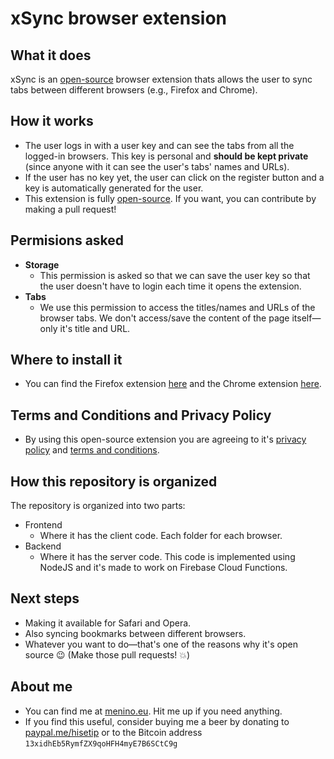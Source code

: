 # xSync browser extension

## What it does
xSync is an [open-source](https://github.com/hisetip/xSync) browser extension  thats allows the user to sync tabs between different browsers (e.g., Firefox and Chrome).

## How it works
* The user logs in with a user key and can see the tabs from all the logged-in browsers. This key is personal and **should be kept private** (since anyone with it can see the user's tabs' names and URLs).
* If the user has no key yet, the user can click on the register button and a key is automatically generated for the user.
* This extension is fully [open-source](https://github.com/hisetip/xSync). If you want, you can contribute by making a pull request!

## Permisions asked
* **Storage**
  * This permission is asked so that we can save the user key so that the user doesn't have to login each time it opens the extension.
* **Tabs**
  * We use this permission to access the titles/names and URLs of the browser tabs. We don't access/save the content of the page itself—only it's title and URL.

## Where to install it
* You can find the Firefox extension [here](https://addons.mozilla.org/en-US/firefox/addon/xsync/) and the Chrome extension [here](https://menino.eu/xSync).

## Terms and Conditions and Privacy Policy
* By using this open-source extension you are agreeing to it's [privacy policy](https://menino.eu/xSync/privacypolicy) and [terms and conditions](https://menino.eu/xSync/termsandconditions).

## How this repository is organized
The repository is organized into two parts:
* Frontend
  * Where it has the client code. Each folder for each browser.
* Backend
  * Where it has the server code. This code is implemented using NodeJS and it's made to work on Firebase Cloud Functions.

## Next steps
* Making it available for Safari and Opera.
* Also syncing bookmarks between different browsers.
* Whatever you want to do—that's one of the reasons why it's open source 😉 (Make those pull requests! 💥)

## About me
* You can find me at [menino.eu](https://menino.eu). Hit me up if you need anything.
* If you find this useful, consider buying me a beer by donating to [paypal.me/hisetip](paypal.me/hisetip) or to the Bitcoin address `13xidhEb5RymfZX9qoHFH4myE7B6SCtC9g`

